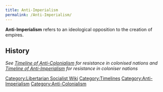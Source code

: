 ```yaml
---
title: Anti-Imperialism
permalink: /Anti-Imperialism/
---
```


**Anti-Imperialism** refers to an ideological opposition to the creation
of empires.

## History

*See [Timeline of
Anti-Colonialism](Timeline_of_Anti-Colonialism "wikilink") for
resistance in colonised nations and [Timeline of
Anti-Imperialism](Timeline_of_Anti-Imperialism "wikilink") for
resistance in coloniser nations*

[Category:Libertarian Socialist
Wiki](Category:Libertarian_Socialist_Wiki "wikilink")
[Category:Timelines](Category:Timelines "wikilink")
[Category:Anti-Imperialism](Category:Anti-Imperialism "wikilink")
[Category:Anti-Colonialism](Category:Anti-Colonialism "wikilink")
